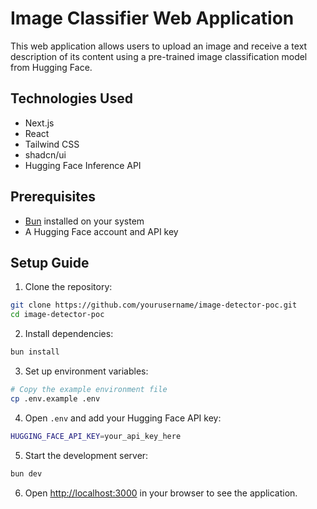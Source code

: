 # Image Classifier Web Application

This web application allows users to upload an image and receive a text description of its content using a pre-trained image classification model from Hugging Face.

## Technologies Used

- Next.js
- React
- Tailwind CSS
- shadcn/ui
- Hugging Face Inference API

## Prerequisites

- [Bun](https://bun.sh/) installed on your system
- A Hugging Face account and API key

## Setup Guide

1. Clone the repository:

```bash
git clone https://github.com/yourusername/image-detector-poc.git
cd image-detector-poc
```

2. Install dependencies:

```bash
bun install
```

3. Set up environment variables:

```bash
# Copy the example environment file
cp .env.example .env
```

4. Open `.env` and add your Hugging Face API key:

```bash
HUGGING_FACE_API_KEY=your_api_key_here
```

5. Start the development server:

```bash
bun dev
```

6. Open [http://localhost:3000](http://localhost:3000) in your browser to see the application.
